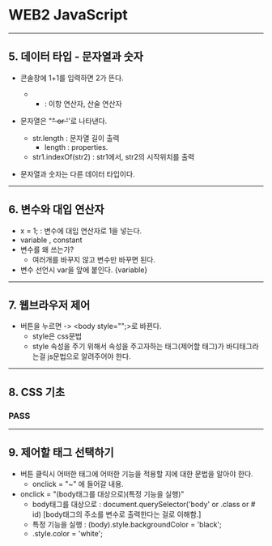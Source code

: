 # WEB2 JavaScript

- - - 

## 5. 데이터 타입 - 문자열과 숫자

+ 콘솔창에 1+1를 입력하면 2가 뜬다.
	+ + : 이항 연산자, 산술 연산자

+ 문자열은 "~~" or '~~'로 나타낸다.
	+ str.length : 문자열 길이 출력
		+ length : properties.
	+ str1.indexOf(str2) : str1에서, str2의 시작위치를 출력

+ 문자열과 숫자는 다른 데이터 타입이다.

- - -
## 6. 변수와 대입 연산자

+ x = 1;  : 변수에 대입 연산자로 1을 넣는다.
+ variable , constant	
+ 변수를 왜 쓰는가?
	+ 여러개를 바꾸지 않고 변수만 바꾸면 된다.
+ 변수 선언시 var을 앞에 붙인다. {variable}

- - -


## 7. 웹브라우저 제어

+ 버튼을 누르면 <body> -> <body style="";>로 바뀐다. 
	+ style은 css문법
	+ style 속성을 주기 위해서 속성을 주고자하는 태그(제어할 태그)가 바디태그라는걸 js문법으로 알려주어야 한다.


- - -


## 8. CSS 기초
 
### PASS

- - -

## 9. 제어할 태그 선택하기

+ 버튼 클릭시 어떠한 태그에 어떠한 기능을 적용할 지에 대한 문법을 알아야 한다.
	+ onclick = "~" 에 들어갈 내용.
+ onclick = "(body태그를 대상으로)(특정 기능을 실행)"
	+ body태그를 대상으로 : document.querySelector('body' or .class or # id) [body태그의 주소를 변수로 출력한다는 걸로 이해함.]
	+ 특정 기능을 실행 : (body).style.backgroundColor = 'black';
	+ .style.color = 'white';